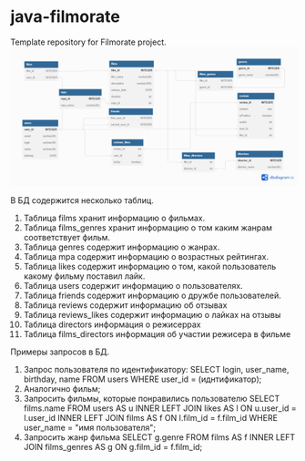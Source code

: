 # java-filmorate
Template repository for Filmorate project.
![Схема базы данных](src/main/resources/schema.png)

В БД содержится несколько таблиц.
1. Таблица films хранит информацию о фильмах. 
2. Таблица films_genres хранит информацию о том каким жанрам соответствует фильм.
3. Таблица genres содержит информацию о жанрах.
4. Таблица mpa содержит информацию о возрастных рейтингах.
5. Таблица likes содержит информацию о том, какой пользователь какому фильму поставил лайк.
6. Таблица users содержит информацию о пользователях.
7. Таблица friends содержит информацию о дружбе пользователей.
8. Таблица reviews содержит информацию об отзывах
9. Таблица reviews_likes содержит информацию о лайках на отзывы
10. Таблица directors информация о режисеррах
11. Таблица films_directors информация об участии режисера в фильме



Примеры запросов в БД.

1) Запрос пользователя по идентификатору:
   SELECT
   login,
   user_name,
   birthday,
   name
   FROM users
   WHERE user_id = (иднтификатор);
2) Аналогично фильм;
3) Запросить фильмы, которые понравились пользователю
   SELECT films.name
   FROM users AS u
   INNER LEFT JOIN likes AS l ON u.user_id = l.user_id
   INNER LEFT JOIN films AS f ON l.film_id = f.film_id
   WHERE user_name = "имя пользователя";
4) Запросить жанр фильма
   SELECT g.genre
   FROM films AS f
   INNER LEFT JOIN films_genres AS g ON g.film_id = f.film_id;
